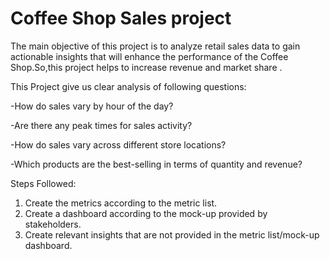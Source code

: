 # Coffee Shop Sales project

 The main objective of this project is to analyze retail sales data to gain actionable insights that will enhance the performance of the Coffee Shop.So,this project helps to increase revenue and market share .

This Project give us clear analysis of following questions:

 -How do sales vary by hour of the day?
 
 -Are there any peak times for sales activity?
 
 -How do sales vary across different store locations?
 
 -Which products are the best-selling in terms of quantity and revenue?
 

Steps Followed:

1. Create the metrics according to the metric list.
2. Create a dashboard according to the mock-up provided by stakeholders.
3. Create relevant insights that are not provided in the metric list/mock-up dashboard.


